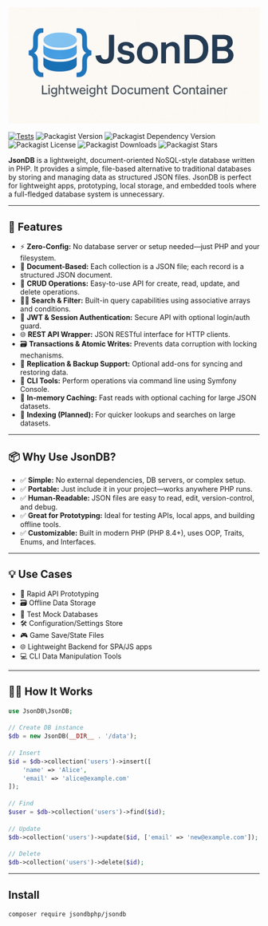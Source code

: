 ![JsonDB](/art/jsondb.png)

[![Tests](https://github.com/CodeWithSushil/json-db/actions/workflows/tests.yml/badge.svg)](https://github.com/CodeWithSushil/json-db/actions/workflows/tests.yml)
![Packagist Version](https://img.shields.io/packagist/v/jsondbphp/jsondb?style=flat&logo=composer&logoColor=%23fff)
![Packagist Dependency Version](https://img.shields.io/packagist/dependency-v/jsondbphp/jsondb/php?style=flat&logo=php&logoColor=blue&label=PHP&color=lime)
![Packagist License](https://img.shields.io/packagist/l/jsondbphp/Jsondb?style=flat&label=License&color=blue)
![Packagist Downloads](https://img.shields.io/packagist/dt/jsondbphp/Jsondb?style=flat&label=Downloads&color=blue)
![Packagist Stars](https://img.shields.io/packagist/stars/jsondbphp/jsondb?style=flat&logo=packagist&logoColor=%23ffffff&label=%F0%9F%8C%9F%20Stars)


**JsonDB** is a lightweight, document-oriented NoSQL-style database written in PHP. It provides a simple, file-based alternative to traditional databases by storing and managing data as structured JSON files. JsonDB is perfect for lightweight apps, prototyping, local storage, and embedded tools where a full-fledged database system is unnecessary.

---

## 🚀 Features

- ⚡ **Zero-Config:** No database server or setup needed—just PHP and your filesystem.
- 🧩 **Document-Based:** Each collection is a JSON file; each record is a structured JSON document.
- 🧪 **CRUD Operations:** Easy-to-use API for create, read, update, and delete operations.
- 🕵️‍♂️ **Search & Filter:** Built-in query capabilities using associative arrays and conditions.
- 🔐 **JWT & Session Authentication:** Secure API with optional login/auth guard.
- 🌐 **REST API Wrapper:** JSON RESTful interface for HTTP clients.
- 🗃️ **Transactions & Atomic Writes:** Prevents data corruption with locking mechanisms.
- 🔁 **Replication & Backup Support:** Optional add-ons for syncing and restoring data.
- 🧰 **CLI Tools:** Perform operations via command line using Symfony Console.
- 🧠 **In-memory Caching:** Fast reads with optional caching for large JSON datasets.
- 🧾 **Indexing (Planned):** For quicker lookups and searches on large datasets.

---

## 📦 Why Use JsonDB?

- ✅ **Simple:** No external dependencies, DB servers, or complex setup.
- ✅ **Portable:** Just include it in your project—works anywhere PHP runs.
- ✅ **Human-Readable:** JSON files are easy to read, edit, version-control, and debug.
- ✅ **Great for Prototyping:** Ideal for testing APIs, local apps, and building offline tools.
- ✅ **Customizable:** Built in modern PHP (PHP 8.4+), uses OOP, Traits, Enums, and Interfaces.

---

## 💡 Use Cases

- 🔧 Rapid API Prototyping
- 🗃 Offline Data Storage
- 🧪 Test Mock Databases
- 🛠 Configuration/Settings Store
- 🎮 Game Save/State Files
- 🌐 Lightweight Backend for SPA/JS apps
- 💻 CLI Data Manipulation Tools

---

## 🧑‍💻 How It Works

```php
use JsonDB\JsonDB;

// Create DB instance
$db = new JsonDB(__DIR__ . '/data');

// Insert
$id = $db->collection('users')->insert([
    'name' => 'Alice',
    'email' => 'alice@example.com'
]);

// Find
$user = $db->collection('users')->find($id);

// Update
$db->collection('users')->update($id, ['email' => 'new@example.com']);

// Delete
$db->collection('users')->delete($id);
```

---

## Install

```bash
composer require jsondbphp/jsondb
```
